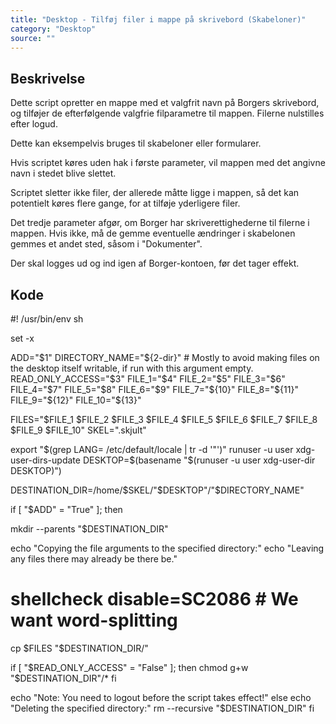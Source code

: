 ```yaml
---
title: "Desktop - Tilføj filer i mappe på skrivebord (Skabeloner)"
category: "Desktop"
source: ""
---
```


## Beskrivelse
Dette script opretter en mappe med et valgfrit navn på Borgers skrivebord, og tilføjer de efterfølgende valgfrie filparametre til mappen. Filerne nulstilles efter logud.

Dette kan eksempelvis bruges til skabeloner eller formularer.

Hvis scriptet køres uden hak i første parameter, vil mappen med det angivne navn i stedet blive slettet.

Scriptet sletter ikke filer, der allerede måtte ligge i mappen, så det kan potentielt køres flere gange, for at tilføje yderligere filer.

Det tredje parameter afgør, om Borger har skriverettighederne til filerne i mappen. Hvis ikke, må de gemme eventuelle ændringer i skabelonen gemmes et andet sted, såsom i "Dokumenter".

Der skal logges ud og ind igen af Borger-kontoen, før det tager effekt.

## Kode
#! /usr/bin/env sh

set -x

ADD="$1"
DIRECTORY_NAME="${2-dir}"  # Mostly to avoid making files on the desktop itself writable, if run with this argument empty.
READ_ONLY_ACCESS="$3"
FILE_1="$4"
FILE_2="$5"
FILE_3="$6"
FILE_4="$7"
FILE_5="$8"
FILE_6="$9"
FILE_7="${10}"
FILE_8="${11}"
FILE_9="${12}"
FILE_10="${13}"

FILES="$FILE_1 $FILE_2 $FILE_3 $FILE_4 $FILE_5 $FILE_6 $FILE_7 $FILE_8 $FILE_9 $FILE_10"
SKEL=".skjult"

export "$(grep LANG= /etc/default/locale | tr -d '"')"
runuser -u user xdg-user-dirs-update
DESKTOP=$(basename "$(runuser -u user xdg-user-dir DESKTOP)")

DESTINATION_DIR=/home/$SKEL/"$DESKTOP"/"$DIRECTORY_NAME"

if [ "$ADD" = "True" ]; then

  mkdir --parents "$DESTINATION_DIR"

  echo "Copying the file arguments to the specified directory:"
  echo "Leaving any files there may already be there be."
  # shellcheck disable=SC2086  # We want word-splitting
  cp $FILES "$DESTINATION_DIR/"

  if [ "$READ_ONLY_ACCESS" = "False" ]; then
    chmod g+w "$DESTINATION_DIR"/*
  fi

  echo "Note: You need to logout before the script takes effect!"
else
  echo "Deleting the specified directory:"
  rm --recursive "$DESTINATION_DIR"
fi